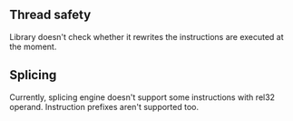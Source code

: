 ## Thread safety ##

Library doesn't check whether it rewrites the instructions are executed at the moment.

## Splicing ##

Currently, splicing engine doesn't support some instructions with rel32 operand. Instruction prefixes aren't supported too.